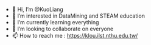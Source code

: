 - 👋 Hi, I’m @KuoLiang
- 👀 I’m interested in DataMining and STEAM education
- 🌱 I’m currently learning everything
- 💞️ I’m looking to collaborate on everyone
- 📫 How to reach me : https://klou.ilst.nthu.edu.tw/

<!---
KuoLiang/KuoLiang is a ✨ special ✨ repository because its `README.md` (this file) appears on your GitHub profile.
You can click the Preview link to take a look at your changes.
--->

